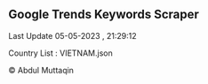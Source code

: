 

## Google Trends Keywords Scraper 
 
Last Update 05-05-2023 , 21:29:12

Country List :
VIETNAM.json



© Abdul Muttaqin 

